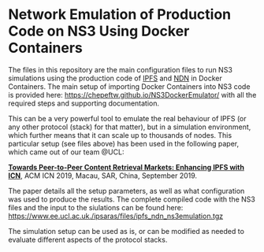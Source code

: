 # Network Emulation of Production Code on NS3 Using Docker Containers

The files in this repository are the main configuration files to run NS3 simulations using the production code of [IPFS](https://ipfs.io) and [NDN](https://named-data.net) in Docker Containers. The main setup of importing Docker Containers into NS3 code is provided here: https://chepeftw.github.io/NS3DockerEmulator/ with all the required steps and supporting documentation.

This can be a very powerful tool to emulate the real behaviour of IPFS (or any other protocol (stack) for that matter), but in a simulation environment, which further means that it can scale up to thousands of nodes. This particular setup (see files above) has been used in the following paper, which came out of our team @UCL:

<strong> [Towards Peer-to-Peer Content Retrieval Markets: Enhancing IPFS with ICN](https://conferences.sigcomm.org/acm-icn/2019/proceedings/icn19-34.pdf)</strong>, ACM ICN 2019, Macau, SAR, China, September 2019.

The paper details all the setup parameters, as well as what configuration was used to produce the results. The complete compiled code with the NS3 files and the input to the siulations can be found here: https://www.ee.ucl.ac.uk./ipsaras/files/ipfs_ndn_ns3emulation.tgz

The simulation setup can be used as is, or can be modified as needed to evaluate different aspects of the protocol stacks.

